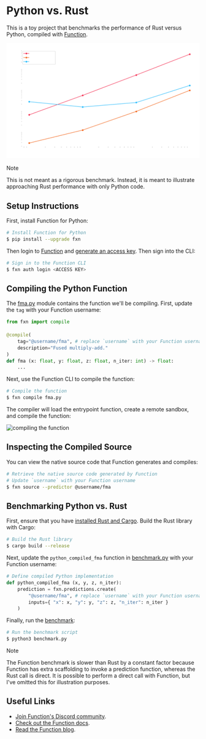 # Python vs. Rust

This is a toy project that benchmarks the performance of Rust versus Python, compiled with [Function](https://fxn.ai).

![benchmark](/benchmark.png)

> [!NOTE]
> This is not meant as a rigorous benchmark. Instead, it is meant to illustrate approaching Rust performance with 
> only Python code.

## Setup Instructions
First, install Function for Python:
```bash
# Install Function for Python
$ pip install --upgrade fxn
```

Then login to [Function](https://fxn.ai) and [generate an access key](https://fxn.ai/settings/developer). Then sign into the CLI:
```bash
# Sign in to the Function CLI
$ fxn auth login <ACCESS KEY>
```

## Compiling the Python Function
The [fma.py](/fma.py) module contains the function we'll be compiling. First, update the `tag` with your Function username:
```py
from fxn import compile

@compile(
    tag="@username/fma", # replace `username` with your Function username.
    description="Fused multiply-add."
)
def fma (x: float, y: float, z: float, n_iter: int) -> float:
    ...
```

Next, use the Function CLI to compile the function:
```bash
# Compile the function
$ fxn compile fma.py
```

The compiler will load the entrypoint function, create a remote sandbox, and compile the function:

![compiling the function](fma.gif)

## Inspecting the Compiled Source
You can view the native source code that Function generates and compiles:
```bash
# Retrieve the native source code generated by Function
# Update `username` with your Function username
$ fxn source --predictor @username/fma
```

## Benchmarking Python vs. Rust
First, ensure that you have [installed Rust and Cargo](https://doc.rust-lang.org/cargo/getting-started/installation.html). Build the Rust library with Cargo:
```bash
# Build the Rust library
$ cargo build --release
```

Next, update the `python_compiled_fma` function in [benchmark.py](/benchmark.py) with your Function username:
```py
# Define compiled Python implementation
def python_compiled_fma (x, y, z, n_iter):
    prediction = fxn.predictions.create(
        "@username/fma", # replace `username` with your Function username
        inputs={ "x": x, "y": y, "z": z, "n_iter": n_iter }
    )
```

Finally, run the [benchmark](/benchmark.py):
```bash
# Run the benchmark script
$ python3 benchmark.py
```

> [!NOTE]
> The Function benchmark is slower than Rust by a constant factor because Function has extra scaffolding to invoke a prediction function, whereas the Rust call is direct. It is possible to perform a direct call with Function, but I've omitted this for illustration purposes.

## Useful Links
- [Join Function's Discord community](https://discord.gg/fxn).
- [Check out the Function docs](https://docs.fxn.ai).
- [Read the Function blog](https://blog.fxn.ai).
